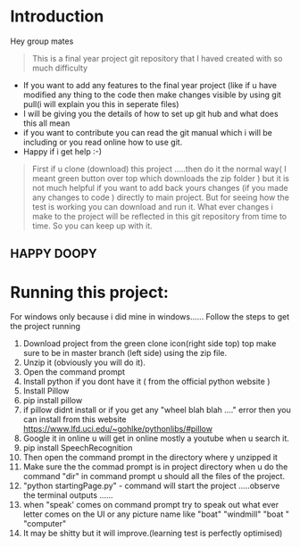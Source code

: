 # Introduction
Hey group mates 
> This is a final year project git repository that I haved created with so much difficulty 

* If you want to add any features to the final year project (like if u have modified any thing to the code then make changes visible by using git pull(i will explain you this in seperate files)
* I will be giving you the details of how to set up git hub and what does this all mean
* if you want to contribute  you can read the git manual which i will be including or you read online how to use git.
* Happy if i get help :-)  
> First if u clone (download) this project .....then do it the normal way( I meant green button over top which downloads the zip folder ) but it  is not much helpful if you want to add back yours changes (if you made any changes to code ) directly to main project.
But for seeing how the test is working you can download and run it.
What ever changes i make to the project will be reflected in this git repository from time to time. So you can keep up with it.
## HAPPY DOOPY










# Running this project:
For windows only because i did mine in windows......
Follow the steps to get the project running 
1. Download project from the green clone icon(right side top) top make sure to be in master branch (left side) using the zip file.
1. Unzip it (obviously you will do it).
1. Open the command prompt
1. Install python if you dont have it ( from the official python website )
1. Install Pillow
  1. pip install pillow
  1. if pillow didnt install or if you get any "wheel blah blah ...." error then you can install from this website https://www.lfd.uci.edu/~gohlke/pythonlibs/#pillow 
  1. Google it in online u will get in online mostly a youtube when u search it.
1. pip install SpeechRecognition 
1. Then open the command prompt in the directory where y unzipped it 
1. Make sure the the commad prompt is in project directory when u do the command "dir" in command prompt u should all the files of the project.
1. "python startingPage.py" - command will start the project .....observe the terminal outputs ......
1. when "speak' comes on command prompt try to speak out what ever letter comes on the UI or any picture name like "boat" "windmill" "boat "
"computer"
1. It may be shitty but it will improve.(learning test is perfectly optimised)
